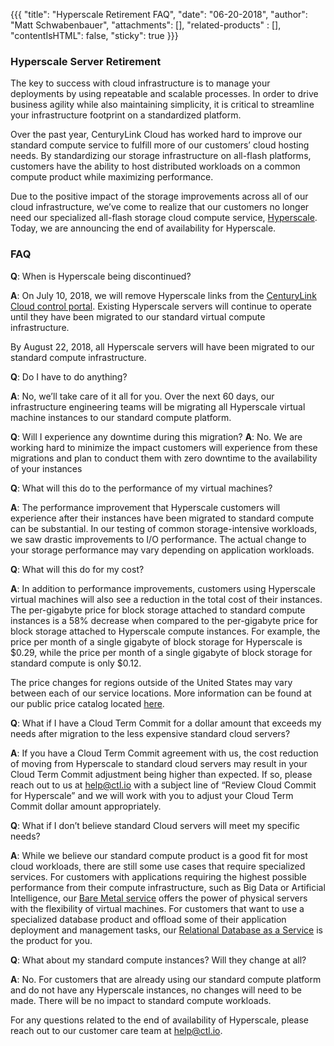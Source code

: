 {{{
"title": "Hyperscale Retirement FAQ",
"date": "06-20-2018",
"author": "Matt Schwabenbauer",
"attachments": [],
"related-products" : [],
"contentIsHTML": false,
"sticky": true
}}}

### Hyperscale Server Retirement
The key to success with cloud infrastructure is to manage your deployments by using repeatable and scalable processes. In order to drive business agility while also maintaining simplicity, it is critical to streamline your infrastructure footprint on a standardized platform.

Over the past year, CenturyLink Cloud has worked hard to improve our standard compute service to fulfill more of our customers’ cloud hosting needs. By standardizing our storage infrastructure on all-flash platforms, customers have the ability to host distributed workloads on a common compute product while maximizing performance.

Due to the positive impact of the storage improvements across all of our cloud infrastructure, we’ve come to realize that our customers no longer need our specialized all-flash storage cloud compute service, [Hyperscale](https://www.ctl.io/hyperscale/). Today, we are announcing the end of availability for Hyperscale.

### FAQ

**Q**: When is Hyperscale being discontinued?

**A**: On July 10, 2018, we will remove Hyperscale links from the [CenturyLink Cloud control portal](https://control.ctl.io/). Existing Hyperscale servers will continue to operate until they have been migrated to our standard virtual compute infrastructure.

By August 22, 2018, all Hyperscale servers will have been migrated to our standard compute infrastructure.

**Q**: Do I have to do anything?

**A**: No, we’ll take care of it all for you. Over the next 60 days, our infrastructure engineering teams will be migrating all Hyperscale virtual machine instances to our standard compute platform.  

**Q**: Will I experience any downtime during this migration?
**A**: No. We are working hard to minimize the impact customers will experience from these migrations and plan to conduct them with zero downtime to the availability of your instances

**Q**: What will this do to the performance of my virtual machines?

**A**: The performance improvement that Hyperscale customers will experience after their instances have been migrated to standard compute can be substantial. In our testing of common storage-intensive workloads, we saw drastic improvements to I/O performance. The actual change to your storage performance may vary depending on application workloads.

**Q**: What will this do for my cost?

**A**: In addition to performance improvements, customers using Hyperscale virtual machines will also see a reduction in the total cost of their instances. The per-gigabyte price for block storage attached to standard compute instances is a 58% decrease when compared to the per-gigabyte price for block storage attached to Hyperscale compute instances. For example, the price per month of a single gigabyte of block storage for Hyperscale is $0.29, while the price per month of a single gigabyte of block storage for standard compute is only $0.12.

The price changes for regions outside of the United States may vary between each of our service locations. More information can be found at our public price catalog located [here](https://www.ctl.io/pricing/).

**Q**: What if I have a Cloud Term Commit for a dollar amount that exceeds my needs after migration to the less expensive standard cloud servers?

**A**: If you have a Cloud Term Commit agreement with us, the cost reduction of moving from Hyperscale to standard cloud servers may result in your Cloud Term Commit adjustment being higher than expected. If so, please reach out to us at help@ctl.io with a subject line of “Review Cloud Commit for Hyperscale” and we will work with you to adjust your Cloud Term Commit dollar amount appropriately.

**Q**: What if I don’t believe standard Cloud servers will meet my specific needs?

**A**: While we believe our standard compute product is a good fit for most cloud workloads, there are still some use cases that require specialized services. For customers with applications requiring the highest possible performance from their compute infrastructure, such as Big Data or Artificial Intelligence, our [Bare Metal service](https://www.ctl.io/bare-metal/) offers the power of physical servers with the flexibility of virtual machines. For customers that want to use a specialized database product and offload some of their application deployment and management tasks, our [Relational Database as a Service](https://www.ctl.io/relational-database/) is the product for you.

**Q**: What about my standard compute instances? Will they change at all?

**A**: No. For customers that are already using our standard compute platform and do not have any Hyperscale instances, no changes will need to be made. There will be no impact to standard compute workloads.

For any questions related to the end of availability of Hyperscale, please reach out to our customer care team at [help@ctl.io](mailto:help@ctl.io).
